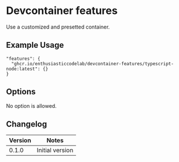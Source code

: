 # Devcontainer features

Use a customized and presetted container.

## Example Usage

```jsonc
"features": {
  "ghcr.io/enthusiasticcodelab/devcontainer-features/typescript-node:latest": {}
}
```

## Options

No option is allowed.

## Changelog

| Version | Notes                                                               |
| ------- | ------------------------------------------------------------------- |
| 0.1.0   | Initial version                                                     |
